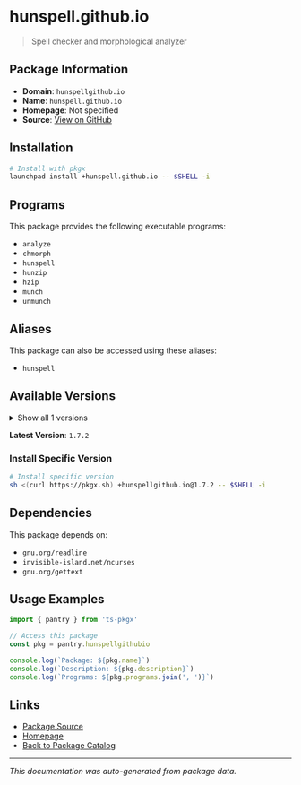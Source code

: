 # hunspell.github.io

> Spell checker and morphological analyzer

## Package Information

- **Domain**: `hunspellgithub.io`
- **Name**: `hunspell.github.io`
- **Homepage**: Not specified
- **Source**: [View on GitHub](https://github.com/pkgxdev/pantry/tree/main/projects/hunspell.github.io/package.yml)

## Installation

```bash
# Install with pkgx
launchpad install +hunspell.github.io -- $SHELL -i
```

## Programs

This package provides the following executable programs:

- `analyze`
- `chmorph`
- `hunspell`
- `hunzip`
- `hzip`
- `munch`
- `unmunch`

## Aliases

This package can also be accessed using these aliases:

- `hunspell`

## Available Versions

<details>
<summary>Show all 1 versions</summary>

- `1.7.2`

</details>

**Latest Version**: `1.7.2`

### Install Specific Version

```bash
# Install specific version
sh <(curl https://pkgx.sh) +hunspellgithub.io@1.7.2 -- $SHELL -i
```

## Dependencies

This package depends on:

- `gnu.org/readline`
- `invisible-island.net/ncurses`
- `gnu.org/gettext`

## Usage Examples

```typescript
import { pantry } from 'ts-pkgx'

// Access this package
const pkg = pantry.hunspellgithubio

console.log(`Package: ${pkg.name}`)
console.log(`Description: ${pkg.description}`)
console.log(`Programs: ${pkg.programs.join(', ')}`)
```

## Links

- [Package Source](https://github.com/pkgxdev/pantry/tree/main/projects/hunspell.github.io/package.yml)
- [Homepage](#)
- [Back to Package Catalog](../package-catalog.md)

---

*This documentation was auto-generated from package data.*
